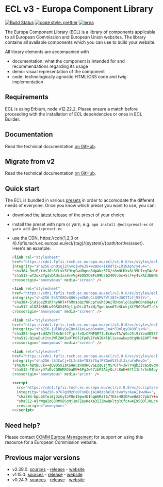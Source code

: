 # ECL v3 - Europa Component Library

[![Build Status](https://drone.fpfis.eu/api/badges/ec-europa/europa-component-library/status.svg)](https://drone.fpfis.eu/ec-europa/europa-component-library)
[![code style: prettier](https://img.shields.io/badge/code_style-prettier-ff69b4.svg?style=flat-square)](https://github.com/prettier/prettier)
[![lerna](https://img.shields.io/badge/maintained%20with-lerna-cc00ff.svg)](https://lernajs.io/)

The Europa Component Library (ECL) is a library of components applicable to all European Commission and European Union websites. The library contains all available components which you can use to build your website.

All library elements are accompanied with

- documentation: what the component is intended for and recommendations regarding its usage
- demo: visual representation of the component
- code: technologically agnostic HTML/CSS code and twig implementation

## Requirements

ECL is using Erbium, node v12.22.2. Please ensure a match before proceeding with the installation of ECL dependencies or ones in ECL Builder.

## Documentation

Read the technical documentation [on GitHub](docs/README.md).

## Migrate from v2

Read the technical documentation [on GitHub](docs/Migrating-v3.md).

## Quick start

The ECL is bundled in various [presets](docs/presets.md) in order to accomodate the different needs of everyone. Once you know which preset you want to use, you can:

- download [the latest release](https://github.com/ec-europa/europa-component-library/releases/latest) of the preset of your choice
- install the preset with npm or yarn, e.g. `npm install @ecl/preset-ec` or `yarn add @ecl/preset-ec`
- use the CDN, https://cdn{1,2,3 or 4}.fpfis.tech.ec.europa.eu/ecl/{tag}/{system}/{path/to/the/asset}. Here's an example:

  ```html
  <link rel="stylesheet"
  href="https://cdn1.fpfis.tech.ec.europa.eu/ecl/v3.0.0/ec/styles/ecl-ec-default.css"
  integrity="sha256-pnOxgj2hnvojwPeJ5+wcWXo+IkRdTIxLRjRAph/y4u4=",
  "sha384-9nzE/tUsJ0sSYLvk3Y9tqGwU0qeq8UpAkz5IG/t8mNLHXx8i39UI+gTAc8+MnDNG",
  "sha512-wY2uk3YgdvDAUs1as8vvVg+bOSXOSFs89Ur624OVuGs+Ssf+y4vXAI3EENSaa4cYBzhDlmXIYnAnFM1c/Zm0hw=="
  crossorigin="anonymous" media="screen" />
  ```

  ```html
  <link rel="stylesheet"
  href="https://cdn1.fpfis.tech.ec.europa.eu/ecl/v3.0.0/ec/styles/ecl-reset.css"
  integrity="sha256-EbSTOBDo886kjmZbEcCiGQMVFVl182+UGO7Tzfj55tY=",
  "sha384-SjdjgeZM1R7hy9RT+fhMm1oQzf0RcpfuGh5DAiTDHbmlgC6qVKODn68gAzY2nvZE",
  "sha512-4lDZ4K6RLw9QSGX45OjljpDLiG7x4HjTgoLbsm67eNLokjXfY5GCRvFIrCkSff8yUcLP6ot4zssXpGJqM3QhFQ=="
  crossorigin="anonymous" media="screen" />
  ```

  ```html
  <link rel="stylesheet"
  href="https://cdn1.fpfis.tech.ec.europa.eu/ecl/v3.0.0/ec/styles/ecl-ec.css"
  integrity="sha256-jUlRDyQeZ8nA1keLwppSnaKmL1m4rFDmlgyOk09lsxM=",
  "sha384-hxp+Isd4ZVf3KcNhfJTjprfeQzCFMFQRTJuEc6wvTA/qOeJSi9iYzwUD5E75TQUG",
  "sha512-Q1xwDut1tnJWlZWKZw9TMOl2Fp6VZfeNIB4lbl1aswwbepOYg9N1EHPTrM+E1hGvdbIXjYRvfV2VZhONazq/vg=="
  crossorigin="anonymous" media="screen" />
  ```

  ```html
  <link rel="stylesheet"
  href="https://cdn1.fpfis.tech.ec.europa.eu/ecl/v3.0.0/ec/styles/ecl-ec-print.css"
  integrity="sha256-l8JCwCj+ILIn36+T8ZiYSqfPZGo6V3ldlJi/uYnPmvQ=",
  "sha384-hBtBuCk++gO9DS9IzKpHWuzR9UHCvGEzqCsjMSr6Th+Jw7rHgbZica5QvqWv2CGL",
  "sha512-T8lm/y47aDvCG0WMXObaKW+APgIw47zbPJAsyQc/cBnE+E7t1In4r5vN4qyXgTWDNyPYfzK7F2jrv9d7sAxqNQ=="
  crossorigin="anonymous" media="print" />
  ```

  ```html
  <script
    src="https://cdn1.fpfis.tech.ec.europa.eu/ecl/v3.0.0/ec/scripts/ecl-ec.js"
    integrity="sha256-o7G7gHMzFqOTnXEujA1W8zbhel8riwoYyrAaAI1wwNw=",
    "sha384-bpL6SfeiEj3xUySJP0mI8pw4U1hqWGRzt5/TK5sH0IOFweBAZC7pbIY+m3/4Fu7b",
    "sha512-WjrWqaIoCBRM9BSgNj1m7ZeyKeXa3IIZmwQHltgRCfcXwAE95BDlJULc4AZ1jD9ZAqGiQdVkgP8lyNoyUl2uAA=="
    crossorigin="anonymous"
  ></script>
  ```

## Need help?

Please contact [COMM Europa Management](mailto:Europamanagement@ec.europa.eu) for support on using this resource for a European Commission website.

## Previous major versions

- v2.39.0: [sources](https://github.com/ec-europa/europa-component-library/tree/v2) - [release](https://github.com/ec-europa/europa-component-library/releases/tag/v2.39.0) - [website](https://ec.europa.eu/component-library/v2.39.0/)
- v1.15.0: [sources](https://github.com/ec-europa/europa-component-library/tree/v1) - [release](https://github.com/ec-europa/europa-component-library/releases/tag/v1.15.0) - [website](https://ec.europa.eu/component-library/v1.15.0/)
- v0.24.3: [sources](https://github.com/ec-europa/europa-component-library/tree/v0) - [release](https://github.com/ec-europa/europa-component-library/releases/tag/v0.24.3) - [website](https://ec.europa.eu/component-library/v0.24.3/)
